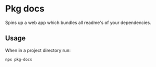 # Pkg docs 

Spins up a web app which bundles all readme's of your dependencies.

## Usage

When in a project directory run:

```bash
npx pkg-docs
```

